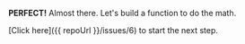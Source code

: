 **PERFECT!**  Almost there.  Let's build a function to do the math.

[Click here]({{ repoUrl }}/issues/6) to start the next step.